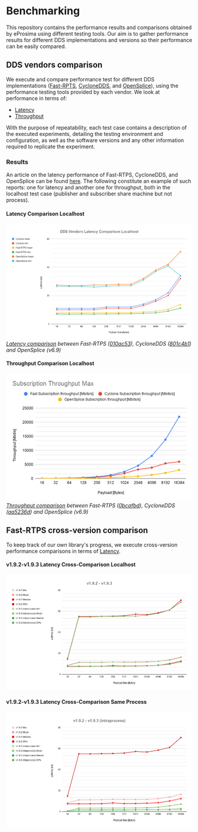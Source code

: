 # Benchmarking
This repository contains the performance results and comparisons obtained by eProsima using different testing tools. Our aim is to gather performance results for different DDS implementations and versions so their performance can be easily compared.

## DDS vendors comparison
We execute and compare performance test for different DDS implementations ([Fast-RPTS](https://github.com/eProsima/Fast-RTPS), [CycloneDDS](https://github.com/eclipse-cyclonedds/cyclonedds), and [OpenSplice](https://github.com/ADLINK-IST/opensplice)), using the performance testing tools provided by each vendor. We look at performance in terms of:

* [Latency](performance_results/dds_vendors_comparisons/latency)
* [Throughput](performance_results/dds_vendors_comparisons/throughput)

With the purpose of repeatability, each test case contains a description of the executed experiments, detailing the testing environment and configuration, as well as the software versions and any other information required to replicate the experiment.

### Results
An article on the latency performance of Fast-RTPS, CycloneDDS, and OpenSplice can be found [here](https://www.eprosima.com/index.php/resources-all/performance/fast-rtps-vs-cyclone-dds). The following constitute an example of such reports: one for latency and another one for throughput, both in the localhost test case (publisher and subscriber share machine but not process).

#### Latency Comparison Localhost
![](performance_results/dds_vendors_comparisons/latency/localhost/comparisons/2019-09-23_07-28-16.png)
*[Latency comparison](performance_results/dds_vendors_comparisons/latency/localhost/comparisons/2019-09-23_07-28-16.png) between Fast-RTPS ([010ac53](https://github.com/eProsima/Fast-RTPS/commits/010ac536619f02c63b380658059d1f98ed50e964)), CycloneDDS ([801c4b1](https://github.com/eclipse-cyclonedds/cyclonedds/commits/801c4b14566a15c08261818a1192b1d16d055d8e)) and OpenSplice (v6.9)*

#### Throughput Comparison Localhost
![](performance_results/dds_vendors_comparisons/throughput/localhost/comparisons/2019-11-04_15-39-11.png)
*[Throughput comparison](performance_results/dds_vendors_comparisons/throughput/localhost/comparisons/2019-11-04_15-39-11.png) between Fast-RTPS ([0bcafbd](https://github.com/eProsima/Fast-RTPS/commits/0bcafbde1c6fa3ef7285819980f932df910dba61)), CycloneDDS ([aa5236d](https://github.com/eclipse-cyclonedds/cyclonedds/commits/aa5236dea46b82e6db26a0c87b90cedeca465524)) and OpenSplice (v6.9)*

## Fast-RTPS cross-version comparison
To keep track of our own library's progress, we execute cross-version performance comparisons in terms of [Latency](performance_results/fastrtps/latency).

#### v1.9.2-v1.9.3 Latency Cross-Comparison Localhost
![](performance_results/fastrtps/latency/comparisons/v192-v193/v192-v193.png)

#### v1.9.2-v1.9.3 Latency Cross-Comparison Same Process
![](performance_results/fastrtps/latency/comparisons/v192-v193/v192-v193_intraprocess.png)
